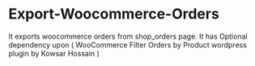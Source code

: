 # Export-Woocommerce-Orders
It exports woocommerce orders from shop_orders page. It has Optional dependency upon ( WooCommerce Filter Orders by Product wordpress plugin by Kowsar Hossain )
